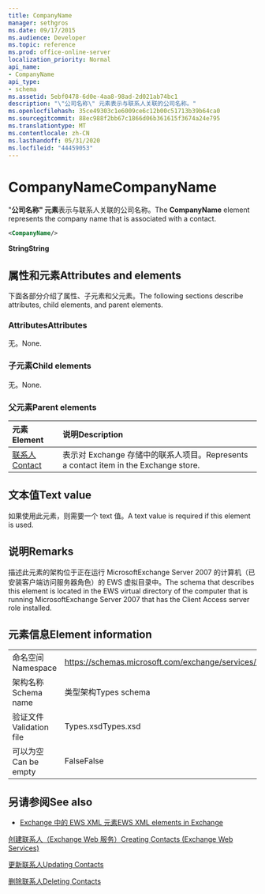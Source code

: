 ```yaml
---
title: CompanyName
manager: sethgros
ms.date: 09/17/2015
ms.audience: Developer
ms.topic: reference
ms.prod: office-online-server
localization_priority: Normal
api_name:
- CompanyName
api_type:
- schema
ms.assetid: 5ebf0478-6d0e-4aa8-98ad-2d021ab74bc1
description: "\"公司名称\" 元素表示与联系人关联的公司名称。"
ms.openlocfilehash: 35ce49303c1e6009ce6c12b00c51713b39b64ca0
ms.sourcegitcommit: 88ec988f2bb67c1866d06b361615f3674a24e795
ms.translationtype: MT
ms.contentlocale: zh-CN
ms.lasthandoff: 05/31/2020
ms.locfileid: "44459053"
---
```

# <a name="companyname"></a><span data-ttu-id="2b7ba-103">CompanyName</span><span class="sxs-lookup"><span data-stu-id="2b7ba-103">CompanyName</span></span>

<span data-ttu-id="2b7ba-104">"**公司名称" 元素**表示与联系人关联的公司名称。</span><span class="sxs-lookup"><span data-stu-id="2b7ba-104">The **CompanyName** element represents the company name that is associated with a contact.</span></span> 
  
```xml
<CompanyName/>
```

 <span data-ttu-id="2b7ba-105">**String**</span><span class="sxs-lookup"><span data-stu-id="2b7ba-105">**String**</span></span>
## <a name="attributes-and-elements"></a><span data-ttu-id="2b7ba-106">属性和元素</span><span class="sxs-lookup"><span data-stu-id="2b7ba-106">Attributes and elements</span></span>

<span data-ttu-id="2b7ba-107">下面各部分介绍了属性、子元素和父元素。</span><span class="sxs-lookup"><span data-stu-id="2b7ba-107">The following sections describe attributes, child elements, and parent elements.</span></span>
  
### <a name="attributes"></a><span data-ttu-id="2b7ba-108">Attributes</span><span class="sxs-lookup"><span data-stu-id="2b7ba-108">Attributes</span></span>

<span data-ttu-id="2b7ba-109">无。</span><span class="sxs-lookup"><span data-stu-id="2b7ba-109">None.</span></span>
  
### <a name="child-elements"></a><span data-ttu-id="2b7ba-110">子元素</span><span class="sxs-lookup"><span data-stu-id="2b7ba-110">Child elements</span></span>

<span data-ttu-id="2b7ba-111">无。</span><span class="sxs-lookup"><span data-stu-id="2b7ba-111">None.</span></span>
  
### <a name="parent-elements"></a><span data-ttu-id="2b7ba-112">父元素</span><span class="sxs-lookup"><span data-stu-id="2b7ba-112">Parent elements</span></span>

|<span data-ttu-id="2b7ba-113">**元素**</span><span class="sxs-lookup"><span data-stu-id="2b7ba-113">**Element**</span></span>|<span data-ttu-id="2b7ba-114">**说明**</span><span class="sxs-lookup"><span data-stu-id="2b7ba-114">**Description**</span></span>|
|:-----|:-----|
|[<span data-ttu-id="2b7ba-115">联系人</span><span class="sxs-lookup"><span data-stu-id="2b7ba-115">Contact</span></span>](contact.md) <br/> |<span data-ttu-id="2b7ba-116">表示对 Exchange 存储中的联系人项目。</span><span class="sxs-lookup"><span data-stu-id="2b7ba-116">Represents a contact item in the Exchange store.</span></span>  <br/> |
   
## <a name="text-value"></a><span data-ttu-id="2b7ba-117">文本值</span><span class="sxs-lookup"><span data-stu-id="2b7ba-117">Text value</span></span>

<span data-ttu-id="2b7ba-118">如果使用此元素，则需要一个 text 值。</span><span class="sxs-lookup"><span data-stu-id="2b7ba-118">A text value is required if this element is used.</span></span>
  
## <a name="remarks"></a><span data-ttu-id="2b7ba-119">说明</span><span class="sxs-lookup"><span data-stu-id="2b7ba-119">Remarks</span></span>

<span data-ttu-id="2b7ba-120">描述此元素的架构位于正在运行 MicrosoftExchange Server 2007 的计算机（已安装客户端访问服务器角色）的 EWS 虚拟目录中。</span><span class="sxs-lookup"><span data-stu-id="2b7ba-120">The schema that describes this element is located in the EWS virtual directory of the computer that is running MicrosoftExchange Server 2007 that has the Client Access server role installed.</span></span>
  
## <a name="element-information"></a><span data-ttu-id="2b7ba-121">元素信息</span><span class="sxs-lookup"><span data-stu-id="2b7ba-121">Element information</span></span>

|||
|:-----|:-----|
|<span data-ttu-id="2b7ba-122">命名空间</span><span class="sxs-lookup"><span data-stu-id="2b7ba-122">Namespace</span></span>  <br/> |https://schemas.microsoft.com/exchange/services/2006/types  <br/> |
|<span data-ttu-id="2b7ba-123">架构名称</span><span class="sxs-lookup"><span data-stu-id="2b7ba-123">Schema name</span></span>  <br/> |<span data-ttu-id="2b7ba-124">类型架构</span><span class="sxs-lookup"><span data-stu-id="2b7ba-124">Types schema</span></span>  <br/> |
|<span data-ttu-id="2b7ba-125">验证文件</span><span class="sxs-lookup"><span data-stu-id="2b7ba-125">Validation file</span></span>  <br/> |<span data-ttu-id="2b7ba-126">Types.xsd</span><span class="sxs-lookup"><span data-stu-id="2b7ba-126">Types.xsd</span></span>  <br/> |
|<span data-ttu-id="2b7ba-127">可以为空</span><span class="sxs-lookup"><span data-stu-id="2b7ba-127">Can be empty</span></span>  <br/> |<span data-ttu-id="2b7ba-128">False</span><span class="sxs-lookup"><span data-stu-id="2b7ba-128">False</span></span>  <br/> |
   
## <a name="see-also"></a><span data-ttu-id="2b7ba-129">另请参阅</span><span class="sxs-lookup"><span data-stu-id="2b7ba-129">See also</span></span>



- [<span data-ttu-id="2b7ba-130">Exchange 中的 EWS XML 元素</span><span class="sxs-lookup"><span data-stu-id="2b7ba-130">EWS XML elements in Exchange</span></span>](ews-xml-elements-in-exchange.md)


[<span data-ttu-id="2b7ba-131">创建联系人（Exchange Web 服务）</span><span class="sxs-lookup"><span data-stu-id="2b7ba-131">Creating Contacts (Exchange Web Services)</span></span>](https://msdn.microsoft.com/library/4845917e-70d1-481c-bbd7-011ec6571789%28Office.15%29.aspx)
  
[<span data-ttu-id="2b7ba-132">更新联系人</span><span class="sxs-lookup"><span data-stu-id="2b7ba-132">Updating Contacts</span></span>](https://msdn.microsoft.com/library/9a865953-b94a-4229-b632-2dee433314be%28Office.15%29.aspx)
  
[<span data-ttu-id="2b7ba-133">删除联系人</span><span class="sxs-lookup"><span data-stu-id="2b7ba-133">Deleting Contacts</span></span>](https://msdn.microsoft.com/library/fcc3dc84-cd3e-455e-a1a7-ae6921c9b588%28Office.15%29.aspx)

